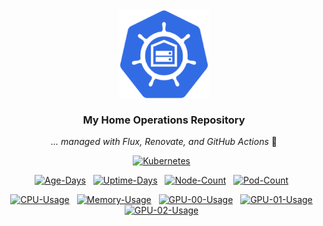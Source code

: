 <div align="center">

<img src="https://raw.githubusercontent.com/perryhuynh/homelab/main/docs/src/assets/logo.png" align="center" width="144px" height="144px"/>

### My Home Operations Repository

_... managed with Flux, Renovate, and GitHub Actions_ 🤖

</div>

<div align="center">

[![Kubernetes](https://img.shields.io/badge/dynamic/yaml?url=https%3A%2F%2Fraw.githubusercontent.com%2Fperryhuynh%2Fhomelab%2Fmain%2Fkubernetes%2Fapps%2Fkube-system%2Fsystem-upgrade-controller%2Fplans%2Fserver.yaml&query=%24.spec.version&style=for-the-badge&logo=kubernetes&logoColor=white&label=%20)](https://k3s.io/)&nbsp;&nbsp;

</div>

<div align="center">

[![Age-Days](https://img.shields.io/endpoint?url=https%3A%2F%2Fkromgo.perryhuynh.com%2Fquery%3Fformat%3Dendpoint%26metric%3Dcluster_age_days&style=flat-square&label=Age)](https://github.com/kashalls/kromgo/)&nbsp;&nbsp;
[![Uptime-Days](https://img.shields.io/endpoint?url=https%3A%2F%2Fkromgo.perryhuynh.com%2Fquery%3Fformat%3Dendpoint%26metric%3Dcluster_uptime_days&style=flat-square&label=Uptime)](https://github.com/kashalls/kromgo/)&nbsp;&nbsp;
[![Node-Count](https://img.shields.io/endpoint?url=https%3A%2F%2Fkromgo.perryhuynh.com%2Fquery%3Fformat%3Dendpoint%26metric%3Dcluster_node_count&style=flat-square&label=Nodes)](https://github.com/kashalls/kromgo/)&nbsp;&nbsp;
[![Pod-Count](https://img.shields.io/endpoint?url=https%3A%2F%2Fkromgo.perryhuynh.com%2Fquery%3Fformat%3Dendpoint%26metric%3Dcluster_pod_count&style=flat-square&label=Pods)](https://github.com/kashalls/kromgo/)&nbsp;&nbsp;

</div>

<div align="center">

[![CPU-Usage](https://img.shields.io/endpoint?url=https%3A%2F%2Fkromgo.perryhuynh.com%2Fquery%3Fformat%3Dendpoint%26metric%3Dcluster_cpu_usage&style=flat-square&label=CPU)](https://github.com/kashalls/kromgo/)&nbsp;&nbsp;
[![Memory-Usage](https://img.shields.io/endpoint?url=https%3A%2F%2Fkromgo.perryhuynh.com%2Fquery%3Fformat%3Dendpoint%26metric%3Dcluster_memory_usage&style=flat-square&label=Memory)](https://github.com/kashalls/kromgo/)&nbsp;&nbsp;
[![GPU-00-Usage](https://img.shields.io/endpoint?url=https%3A%2F%2Fkromgo.perryhuynh.com%2Fquery%3Fformat%3Dendpoint%26metric%3Dcluster_gpu00_usage&style=flat-square&label=GPU%2000)](https://github.com/kashalls/kromgo/)&nbsp;&nbsp;
[![GPU-01-Usage](https://img.shields.io/endpoint?url=https%3A%2F%2Fkromgo.perryhuynh.com%2Fquery%3Fformat%3Dendpoint%26metric%3Dcluster_gpu01_usage&style=flat-square&label=GPU%2001)](https://github.com/kashalls/kromgo/)&nbsp;&nbsp;
[![GPU-02-Usage](https://img.shields.io/endpoint?url=https%3A%2F%2Fkromgo.perryhuynh.com%2Fquery%3Fformat%3Dendpoint%26metric%3Dcluster_gpu02_usage&style=flat-square&label=GPU%2002)](https://github.com/kashalls/kromgo/)&nbsp;&nbsp;

</div>
